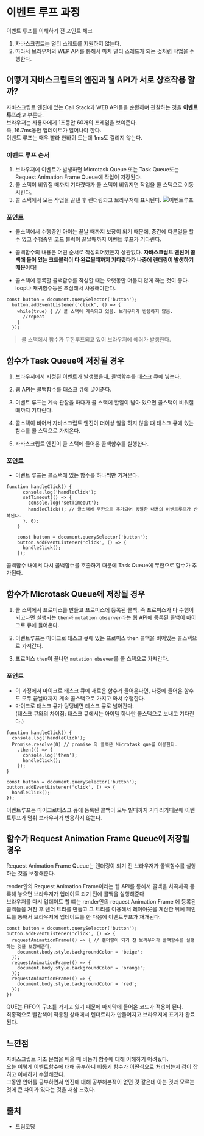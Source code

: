 # 이벤트 루프 과정

이벤트 루프를 이해하기 전 포인트 체크

1. 자바스크립트는 멀티 스레드를 지원하지 않는다.<br>
2. 따라서 브라우저의 WEP API를 통해서 마치 멀티 스레드가 되는 것처럼 작업을 수행한다.

## 어떻게 자바스크립트의 엔진과 웹 API가 서로 상호작용 할까?

자바스크립트 엔진에 있는 Call Stack과 WEB API들을 순환하며 관찰하는 것을 **이벤트 루프**라고 부른다.<br>
브라우저는 사용자에게 1초동안 60개의 프레임을 보여준다.<br>
즉, 16.7ms동안 업데이트가 일어나야 한다.<br>
이벤트 루프는 매우 빨라 한바퀴 도는데 1ms도 걸리지 않는다.<br>

### 이벤트 루프 순서

1. 브라우저에 이벤트가 발생하면 Microtask Queue 또는 Task Queue또는 Request Animation Frame Queue에 작업이 저장된다.
2. 콜 스택이 비워질 때까지 기다렸다가 콜 스택이 비워지면 작업을 콜 스택으로 이동시킨다.
3. 콜 스택에서 모든 작업을 끝낸 후 렌더링되고 브라우저에 표시된다.
   ![이벤트루프](https://user-images.githubusercontent.com/56298540/185134785-2d060abc-fcc9-4613-bff1-f4693c741e86.jpg)

### 포인트

- 콜스택에서 수행중인 아이는 끝날 때까지 보장이 되기 때문에, 중간에 다른일을 할 수 없고 수행중인 코드 블럭이 끝날때까지 이벤트 루프가 기다린다.

- 콜백함수의 내용은 어떤 순서로 작성되어있든지 상관없다. **자바스크립트 엔진이 콜백에 들어 있는 코드블럭이 다 완료될때까지 기다렸다가 나중에 렌더링이 발생하기 때문**이다!<br>

- 콜스택에 등록할 콜백함수를 작성할 때는 오랫동안 머물지 않게 하는 것이 좋다. loop나 재귀함수등은 조심해서 사용해야한다.

```
const button = document.querySelector('button');
  button.addEventListener('click', () => {
    while(true) { // 콜 스택이 계속되고 있음. 브라우저가 반응하지 않음.
      //repeat
    }
  });
```

> 콜 스택에서 함수가 무한루프되고 있어 브라우저에 에러가 발생한다.

## 함수가 Task Queue에 저장될 경우

1. 브라우저에서 지정된 이벤트가 발생했을때, 콜백함수를 태스크 큐에 넣는다.<br>

2. 웹 API는 콜백함수를 태스크 큐에 넣어준다.<br>

3. 이벤트 루프는 계속 관찰을 하다가 콜 스택에 할일이 남아 있으면 콜스택이 비워질 떄까지 기다린다. <br>
4. 콜스택이 비어서 자바스크립트 엔진이 더이상 일을 하지 않을 떄 태스크 큐에 있는 함수를 콜 스택으로 가져온다.<br>
5. 자바스크립트 엔진이 콜 스택에 들어온 콜백함수를 실행한다.<br>

### 포인트

- 이벤트 루프는 콜스택에 있는 함수를 하나씩만 가져온다.

```
function handleClick() {
      console.log('handleClick');
      setTimeout(() => {
        console.log('setTimeout');
        handleClick(); // 콜스택에 무한으로 추가되어 동일한 내용의 이벤트루프가 반복된다.
      }, 0);
    }

    const button = document.querySelector('button');
    button.addEventListener('click', () => {
      handleClick();
    });
```

콜백함수 내에서 다시 콜백함수를 호출하기 때문에 Task Queue에 무한으로 함수가 추가된다.<br>

## 함수가 Microtask Queue에 저장될 경우

1. 콜 스택에서 프로미스를 만들고 프로미스에 등록된 콜백, 즉 프로미스가 다 수행이 되고나면 실행되는 `then`과 `mutation observer`라는 웹 API에 등록된 콜백이 마이크로 큐에 들어온다.<br>

2. 이벤트루프는 마이크로 태스크 큐에 있는 프로미스 then 콜백을 비어있는 콜스택으로 가져간다.<br>

3. 프로미스 `then`이 끝나면 `mutation obsever`를 콜 스택으로 가져간다.<br>

### 포인트

- 이 과정에서 마이크로 태스크 큐에 새로운 함수가 들어온다면, 나중에 들어온 함수도 모두 끝날때까지 계속 콜스택으로 가지고 와서 수행한다.<br>
- 마이크로 태스크 큐가 텅텅비면 테스크 큐로 넘어간다. <br>
  (태스크 큐와의 차이점: 태스크 큐에서는 아이템 하나만 콜스택으로 보내고 기다린다.)<br>

```
function handleClick() {
  console.log('handleClick');
  Promise.resolve(0) // promise 의 콜백은 Microtask que를 이용한다.
    .then(() => {
      console.log('then');
      handleClick();
    });
}

const button = document.querySelector('button');
button.addEventListener('click', () => {
  handleClick();
});
```

이벤트루프는 마이크로태스크 큐에 등록된 콜백이 모두 빌때까지 기다리기때문에 이벤트루프가 멈춰 브라우저가 반응하지 않는다.

## 함수가 Request Animation Frame Queue에 저장될 경우

Request Animation Frame Queue는 렌더링이 되기 전 브라우저가 콜백함수를 실행하는 것을 보장해준다.<br>

render안의 Request Animation Frame이라는 웹 API를 통해서 콜백을 차곡차곡 등록해 놓으면 브라우저가 업데이트 되기 전에 콜백을 실행해준다<br>
브라우저를 다시 업데이트 할 떄는 render안의 request Animation Frame 에 등록된 콜백들을 거친 후 렌더 트리를 만들고 그 트리를 이용해서 레이아웃을 계산한 뒤에 페인트를 통해서 브라우저에 업데이트를 한 다음에 이벤트루프가 재개된다.<br>

```
const button = document.querySelector('button');
button.addEventListener('click', () => {
  requestAnimationFrame(() => { // 렌더링이 되기 전 브라우저가 콜백함수를 실행하는 것을 보장해준다.
    document.body.style.backgroundColor = 'beige';
  });
  requestAnimationFrame(() => {
    document.body.style.backgroundColor = 'orange';
  });
  requestAnimationFrame(() => {
    document.body.style.backgroundColor = 'red';
  });
})
```

QUE는 FIFO의 구조를 가지고 있기 때문에 마지막에 들어온 코드가 적용이 된다.<br>
최종적으로 빨간색이 적용된 상태에서 렌더트리가 만들어지고 브라우저에 표기가 완료된다.

## 느낀점

자바스크립트 기초 문법을 배울 때 비동기 함수에 대해 이해하기 어려웠다.<br>
오늘 이렇게 이벤트함수에 대해 공부하니 비동기 함수가 어떤식으로 처리되는지 감이 잡히고 이해하기 수월해졌다.<br>
그동안 언어를 공부하면서 엔진에 대해 공부해본적이 없던 것 같은데 아는 것과 모르는 것에 큰 차이가 있다는 것을 새삼 느꼈다.

## 출처

- 드림코딩
